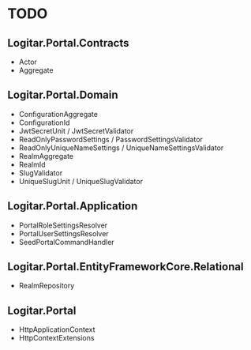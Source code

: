# TODO

## Logitar.Portal.Contracts

- Actor
- Aggregate

## Logitar.Portal.Domain

- ConfigurationAggregate
- ConfigurationId
- JwtSecretUnit / JwtSecretValidator
- ReadOnlyPasswordSettings / PasswordSettingsValidator
- ReadOnlyUniqueNameSettings / UniqueNameSettingsValidator
- RealmAggregate
- RealmId
- SlugValidator
- UniqueSlugUnit / UniqueSlugValidator

## Logitar.Portal.Application

- PortalRoleSettingsResolver
- PortalUserSettingsResolver
- SeedPortalCommandHandler

## Logitar.Portal.EntityFrameworkCore.Relational

- RealmRepository

## Logitar.Portal

- HttpApplicationContext
- HttpContextExtensions
